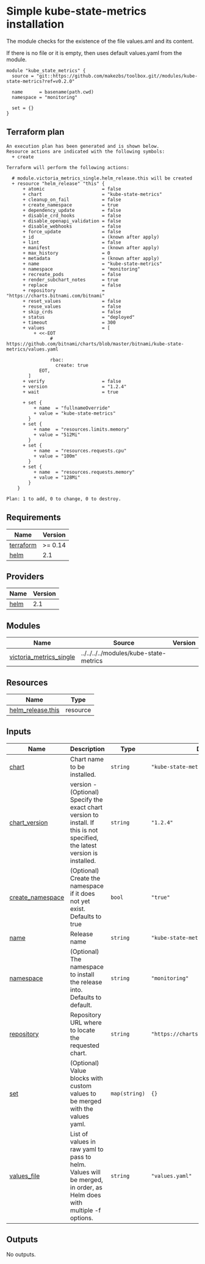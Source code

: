 # Simple kube-state-metrics installation

The module checks for the existence of the file values.aml and its content.

If there is no file or it is empty, then uses default values.yaml from the module.

```
module "kube_state_metrics" {
  source = "git::https://github.com/makezbs/toolbox.git//modules/kube-state-metrics?ref=v0.2.0"

  name      = basename(path.cwd)
  namespace = "monitoring"

  set = {}
}
```

## Terraform plan

```
An execution plan has been generated and is shown below.
Resource actions are indicated with the following symbols:
  + create

Terraform will perform the following actions:

  # module.victoria_metrics_single.helm_release.this will be created
  + resource "helm_release" "this" {
      + atomic                     = false
      + chart                      = "kube-state-metrics"
      + cleanup_on_fail            = false
      + create_namespace           = true
      + dependency_update          = false
      + disable_crd_hooks          = false
      + disable_openapi_validation = false
      + disable_webhooks           = false
      + force_update               = false
      + id                         = (known after apply)
      + lint                       = false
      + manifest                   = (known after apply)
      + max_history                = 0
      + metadata                   = (known after apply)
      + name                       = "kube-state-metrics"
      + namespace                  = "monitoring"
      + recreate_pods              = false
      + render_subchart_notes      = true
      + replace                    = false
      + repository                 = "https://charts.bitnami.com/bitnami"
      + reset_values               = false
      + reuse_values               = false
      + skip_crds                  = false
      + status                     = "deployed"
      + timeout                    = 300
      + values                     = [
          + <<-EOT
                # https://github.com/bitnami/charts/blob/master/bitnami/kube-state-metrics/values.yaml
                
                rbac:
                  create: true
            EOT,
        ]
      + verify                     = false
      + version                    = "1.2.4"
      + wait                       = true

      + set {
          + name  = "fullnameOverride"
          + value = "kube-state-metrics"
        }
      + set {
          + name  = "resources.limits.memory"
          + value = "512Mi"
        }
      + set {
          + name  = "resources.requests.cpu"
          + value = "100m"
        }
      + set {
          + name  = "resources.requests.memory"
          + value = "128Mi"
        }
    }

Plan: 1 to add, 0 to change, 0 to destroy.
```

## Requirements

| Name | Version |
|------|---------|
| <a name="requirement_terraform"></a> [terraform](#requirement\_terraform) | >= 0.14 |
| <a name="requirement_helm"></a> [helm](#requirement\_helm) | 2.1 |

## Providers

| Name | Version |
|------|---------|
| <a name="provider_helm"></a> [helm](#provider\_helm) | 2.1 |

## Modules

| Name | Source | Version |
|------|--------|---------|
| <a name="module_victoria_metrics_single"></a> [victoria\_metrics\_single](#module\_victoria\_metrics\_single) | ../../../../modules/kube-state-metrics |  |

## Resources

| Name | Type |
|------|------|
| [helm_release.this](https://registry.terraform.io/providers/hashicorp/helm/2.1/docs/resources/release) | resource |

## Inputs

| Name | Description | Type | Default | Required |
|------|-------------|------|---------|:--------:|
| <a name="input_chart"></a> [chart](#input\_chart) | Chart name to be installed. | `string` | `"kube-state-metrics"` | no |
| <a name="input_chart_version"></a> [chart\_version](#input\_chart\_version) | version - (Optional) Specify the exact chart version to install. If this is not specified, the latest version is installed. | `string` | `"1.2.4"` | no |
| <a name="input_create_namespace"></a> [create\_namespace](#input\_create\_namespace) | (Optional) Create the namespace if it does not yet exist. Defaults to true | `bool` | `"true"` | no |
| <a name="input_name"></a> [name](#input\_name) | Release name | `string` | `"kube-state-metrics"` | no |
| <a name="input_namespace"></a> [namespace](#input\_namespace) | (Optional) The namespace to install the release into. Defaults to default. | `string` | `"monitoring"` | no |
| <a name="input_repository"></a> [repository](#input\_repository) | Repository URL where to locate the requested chart. | `string` | `"https://charts.bitnami.com/bitnami"` | no |
| <a name="input_set"></a> [set](#input\_set) | (Optional) Value blocks with custom values to be merged with the values yaml. | `map(string)` | `{}` | no |
| <a name="input_values_file"></a> [values\_file](#input\_values\_file) | List of values in raw yaml to pass to helm. Values will be merged, in order, as Helm does with multiple -f options. | `string` | `"values.yaml"` | no |

## Outputs

No outputs.
